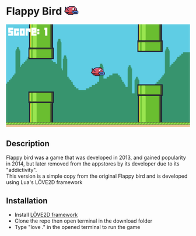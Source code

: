 # Flappy Bird <span> <img src="/Images/bird.png" alt="gameplay"> </span>
<img src="/Images/gamePlay.png" alt="gameplay">

## Description
Flappy bird was a game that was developed in 2013, and gained popularity in 2014, but later removed from the appstores by its developer
due to its "addictivity".
<br>
This version is a simple copy from the original Flappy bird and is developed using Lua's LÖVE2D framework
## Installation
<ul>
<li>Install <a href="https://love2d.org/" >LÖVE2D framework</a> </li>
<li>Clone the repo then open terminal in the download folder</li>
<li>Type "love ." in the opened terminal to run the game</li>
</ul>
